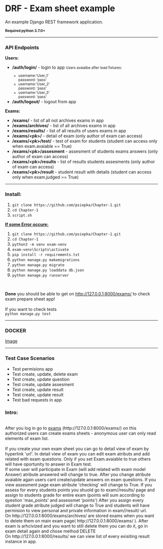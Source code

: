 <h1>DRF - Exam sheet example</h1>
<p>An example Django REST framework application.</p>

<strong><small>Required python 3.7.0+</small></strong>

<hr>
<h3>API Endpoints</h3>

<b>Users:</b>
<ul>
    <li>
        <b>/auth/login/</b> - login to app
        <small>Users avaialbe after load fixtures:
            <ul>
                <li>
                    username:'User_1'<br>
                    password: 'pass'
                </li>
                <li>
                    username:'User_2'<br>
                    password: 'pass'
                </li>
                <li>
                    username:'User_3'<br>
                    password: 'pass'
                </li>
            </ul>
        </small>
    </li>
    <li>
        <b>/auth/logout/</b> - logout from app
    </li>
</ul>

<b>Exams:</b>
<ul>
    <li>
        <b>/exams/</b> - list of all not archives exams in app
    </li>
    <li>
        <b>/exams/archives/</b> - list of all archives exams in app
    </li>
    <li>
        <b>/exams/results/</b> - list of all results of users exams in app
    </li>
    <li>
        <b>/exams/&lt;pk&gt;/</b> - detail of exam (only author of exam can access)
    </li>
    <li>
        <b>/exams/&lt;pk&gt;/test/</b> - test of exam for students (student can access only when exam.avaiable == True)
    </li>
    <li>
        <b>/exams/&lt;pk&gt;/assesment</b> - assesment of students exams answers (only author of exam can access)
    </li>
    <li>
        <b>/exams/&lt;pk&gt;/results</b> - list of results students assesments (only author of exam can access)
    </li>
    <li>
        <b>/exams/&lt;pk&gt;/result</b> - student result with details (student can access only when exam.judged == True)
    </li>
</ul>

<hr>
<h3>Install: </h3>
<ol>
    <li>
        <code>git clone https://github.com/psiepka/Chapter-1.git</code>
    </li>
    <li>
        <code>cd Chapter-1</code>
    </li>
    <li>
        <code>script.sh</code>
    </li>
</ol>

<b><u> If some Error occure: </u></b>

<ol>
    <li>
        <code>git clone https://github.com/psiepka/Chapter-1.git</code>
    </li>
    <li>
        <code>cd Chapter-1</code>
    </li>
    <li>
        <code>python3 -m venv exam-venv</code>
    </li>
    <li>
        <code>exam-venv\Scripts\activate</code>
    </li>
    <li>
        <code>pip install -r requirements.txt</code>
    </li>
    <li>
        <code>python manage.py makemigrations</code>
    </li>
    <li>
        <code>python manage.py migrate</code>
    </li>
    <li>
        <code>python manage.py loaddata db.json</code>
    </li>
    <li>
        <code>python manage.py runserver</code>
    </li>
</ol>
<br>

<b>Done</b> you should be able to get on http://127.0.0.1:8000/exams/ to check exam prepare sheet app!<br>
<br>
If you want to check tests
<br>
<code>python manage.py test</code>


<hr>
<h3>DOCKER</h3>
<a href="https://hub.docker.com/r/patrykeo/exams">Image</a>
<hr>

<h3>Test Case Scenarios</h3>
<ul>
    <li>Test permisions app</li>
    <li>Test create, update, delete exam</li>
    <li>Test create, update question</li>
    <li>Test create, update assesment</li>
    <li>Test create, update result</li>
    <li>Test create, update result</li>
    <li>Test bad requests in app</li>
</ul>


<h3>Intro:</h3>
<br>
After you log in go to <a href="http://127.0.0.1:8000/exams/">exams</a> (http://127.0.0.1:8000/exams/)
on this authorized users can create exams sheets - anonymous user can only read elements of exam list.
<br>
<br>
If you create your own exam sheet you can go to detail view of exam by hyperlink 'url'.
In detail view of exam you can edit exam atributs and add related with exam questions.
Only if you set Exam.avaiable to true others will have oportunity to answer in Exam test.
<br>
If some user will participate in Exam (will add related with exam model Answer) atribute answered will change to true.
After you change atribute avaiable again users cant create/update answers on exam questions.
If you view assesment page exam atribute 'checking' will change to True.
If you assess for every students points you shuold go to exam/<pk>/results/ page and assign to students grade for entire exam
(points will sum according to qyestion 'max_points' and assessmet 'points')
After you assign every student grade atribute judged will change to True and students will have permision to view personal and private information in exam/<pk>/result/ url.
<br>
On http://127.0.0.1:8000/exams/archives/ are stored exams when you want to delete them on main exam page( http://127.0.0.1:8000/exams/ ).
After exam is arhcivized and you want to still delete them you can do it, go in exam detail again and chose method DELETE
<br>
On http://127.0.0.1:8000/results/  we can view list of every exisiting result instance in app.
